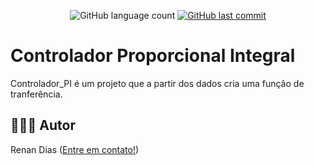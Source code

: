 <p align="center">
  
  <img alt="GitHub language count" src="https://img.shields.io/github/languages/count/RenanDias12/Controlador_PI?color=%2304D361">
 
  <a href="https://github.comRenanDias12/Controlador_PI/commits/master">
    <img alt="GitHub last commit" src="https://img.shields.io/github/last-commit/RenanDias12/Controlador_PI?color=%2304D361">
  </a>   

</p>

# Controlador Proporcional Integral
Controlador_PI é um projeto que a partir dos dados cria uma função de tranferência.

## 👨🏻‍💻 Autor

Renan Dias ([Entre em contato!](https://www.linkedin.com/in/renan-dias-faria-54a599190/))
